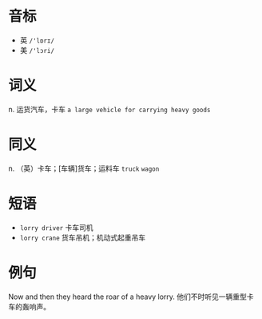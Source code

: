 # 音标

- 英 `/'lɒrɪ/`
- 美 `/'lɔri/`

# 词义

n. 运货汽车，卡车
`a large vehicle for carrying heavy goods`

# 同义

n. （英）卡车；[车辆]货车；运料车
`truck` `wagon`

# 短语

- `lorry driver` 卡车司机
- `lorry crane` 货车吊机；机动式起重吊车

# 例句

Now and then they heard the roar of a heavy lorry.
他们不时听见一辆重型卡车的轰响声。


